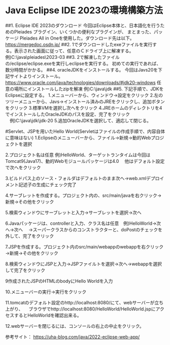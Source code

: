 ﻿# Java Eclipse IDE 2023の環境構築方法
##1. Eclipse IDE 2023のダウンロード
今回はEclipse本体と、日本語化を行うためのPleiades プラグイン、いくつかの便利なプラグインが、
まとまった、パッケージ Pleiades All in Oneを使用した。ダウンロード先は以下。
https://mergedoc.osdn.jp/
##2. 1でダウンロードしたexeファイルを実行する。表示された画面に従って、任意のＣドライブ上に解凍する。
例)C:\java\pleiades\2023-03
##3. 2で解凍したファイルの/eclipse/eclipse.exeを実行しeclipseを実行する。
初めての実行であれば、数分時間がかかる。
##4. oracleJDKをインストールする。
今回はJavs20を下記サイトよりインストール。
https://www.oracle.com/java/technologies/downloads/#jdk20-windows
任意の場所にインストールしたzipを解凍
  例)C:\java\jdk
##5. 下記手順で、JDKをEclipseに設定する。
1.メニューバーから、ウィンドウ→設定をクリック
2.左のツリーメニューから、Javs→インストール済みのJREをクリックし、追加ボタンをクリック
3.標準VMを選択し次へをクリック
4.JREホームのディレクトリを4でインストールしたOracleJDKのパスを設定、完了をクリック
　例)C:\java\jdk\jdk-20
5.追加OracleJDKを選択して、適応して閉じる。

#Servlet、JSPを用いたHello World(Servletはファイルの作成手順で、内容自体に意味はない)
1.Eclipseのメニューバーから、ファイル→新規→動的Webプロジェクトを選択

2.プロジェクト名は任意 例)HelloWorld、ターゲットランタイムは今回はTomcat9(Java17)、動的Webモジュールパッケージは4.0
　他はデフォルト設定で次へをクリック

3.ビルドパス上のソース・フォルダはデフォルトのまま次へ→web.xmlデプロイメント記述子の生成にチェック完了

4.サーブレットを作成する。プロジェクト内の、src/main/javaを右クリック→新規→その他をクリック

5.検索ウィンドウにサーブレットと入力→サーブレットを選択→次へ

6.Javaパッケージは、controllerと入力、クラス名は任意　例)HelloWorld→次へ→次へ
　→スーパークラスからのコンストラクターと、doPostのチェックを外して、完了をクリック

7.JSPを作成する。プロジェクト内のsrc/main/webappのwebappを右クリック→新規→その他をクリック

8.検索ウィンドウにJSPと入力→JSPファイルトを選択→次へ→webappを選択して完了をクリック

9作成されたJSPのHTMLのbodyにHello Worldを入力

10.メニューバーの実行→実行をクリック

11.tomcatのデフォルト設定のhttp://localhost:8080/にて、webサーバーが立ち上がり、
　ブラウザでhttp://localhost:8080/HelloWorld/HelloWorld.jspにアクセスするとHelloWorldを確認出来る。

12.webサーバーを閉じるには、コンソールの右上の中止をクリック。

参考サイト：
https://uha-blog.com/java/2022-eclipse-web-app/
